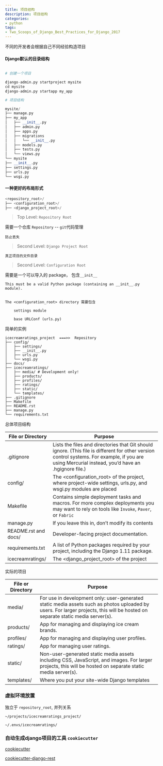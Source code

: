 ```yaml
---
title: 项目结构
description: 项目结构
categories:
- python
tags:
- Two_Scoops_of_Django_Best_Practices_for_Django_2017
---
```


不同的开发者会根据自己不同经验构造项目


#### Django默认的目录结构


```python

# 创建一个项目  

django-admin.py startproject mysite
cd mysite
django-admin.py startapp my_app

# 项目结构

mysite/
├── manage.py
├── my_app
│   ├── __init__.py
│   ├── admin.py
│   ├── apps.py
│   ├── migrations
│   │   └── __init__.py
│   ├── models.py
│   ├── tests.py
│   └── views.py
└── mysite
├── __init__.py
├── settings.py
├── urls.py
└── wsgi.py

```

#### 一种更好的布局形式

```python
<repository_root>/
├── <configuration_root>/
├── <django_project_root>/
```



> Top Level: `Repository Root`

需要一个仓库 `Repository` -- `git`代码管理
    
    防止丢失

>  Second Level: `Django Project Root`

    真正项目的文件目录
    

> Second Level: `Configuration Root`

需要是一个可以导入的 package， 包含`__init__`

    This must be a valid Python package (containing an __init__.py module).
    

    The <configuration_root> directory 需要包含
        
        settings module 
        
        base URLConf (urls.py) 
    

简单的实例
    
    icecreamratings_project  ===>>  Repository
    ├── config/
    │   ├── settings/
    │   ├── __init__.py
    │   ├── urls.py
    │   └── wsgi.py
    ├── docs/
    ├── icecreamratings/
    │   ├── media/ # Development only!
    │   ├── products/
    │   ├── profiles/
    │   ├── ratings/
    │   ├── static/
    │   └── templates/
    ├── .gitignore
    ├── Makefile
    ├── README.rst
    ├── manage.py
    └── requirements.txt


总体项目结构

| File or Directory | Purpose | 
| --- | --- | 
| .gitignore | Lists the files and directories that Git should ignore. (This file is different for other version control systems. For example, if you are using Mercurial instead, you’d have an .hgignore file.) |
| config/ | The <configuration_root> of the project, where project-wide settings, urls.py, and wsgi.py modules are placed  | 
| Makefile | Contains simple deployment tasks and macros. For more complex deployments you may want to rely on tools like `Invoke`, `Paver`, or `Fabric` |
| manage.py | If you leave this in, don’t modify its contents |
| README.rst and docs/ | Developer-facing project documentation. |
| requirements.txt | A list of Python packages required by your project, including the Django 1.11 package. |
| icecreamratings/ | The <django_project_root> of the project |


实际的项目


| File or Directory | Purpose | 
| --- | --- | 
| media/ | For use in development only: user-generated static media assets such as photos uploaded by users. For larger projects, this will be hosted on separate static media server(s). |
| products/  | App for managing and displaying ice cream brands. |
| profiles/ | App for managing and displaying user profiles. |
| ratings/ | App for managing user ratings. |
| static/ | Non-user-generated static media assets including CSS, JavaScript, and images. For larger projects, this will be hosted on separate static media server(s). |
| templates/ | Where you put your site-wide Django templates |


### 虚拟环境放置

独立于 `repository_root`, 并列关系 


    ~/projects/icecreamratings_project/
    
    ~/.envs/icecreamratings/
    
    

### 自动生成django项目的工具 `cookiecutter` 

[cookiecutter](https://github.com/cookiecutter/cookiecutter)

[cookiecutter-django-rest](https://github.com/agconti/cookiecutter-django-rest)
